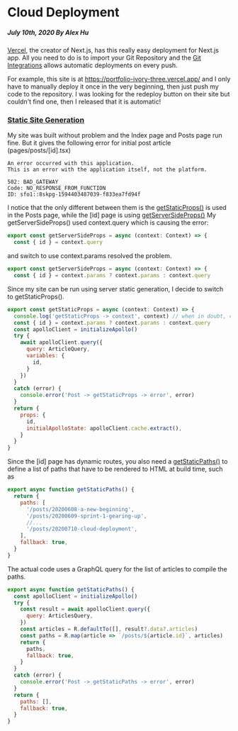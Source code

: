 # Cloud Deployment
##### July 10th, 2020 By Alex Hu

[Vercel](https://vercel.com/), the creator of Next.js, has this really easy deployment for Next.js app.
All you need to do is to import your Git Repository and the
[Git Integrations](https://vercel.com/docs/v2/git-integrations) allows automatic deployments on every push.

For example, this site is at https://portfolio-ivory-three.vercel.app/
and I only have to manually deploy it once in the very beginning, then just push my code to
the repository. I was looking for the redeploy button on their site but couldn't find one, then
I released that it is automatic!

### [Static Site Generation](https://vercel.com/blog/nextjs-server-side-rendering-vs-static-generation)

My site was built without problem and the Index page and Posts page run fine. But it gives the following
error for initial post article (pages/posts/\[id\].tsx)
```
An error occurred with this application.
This is an error with the application itself, not the platform.

502: BAD_GATEWAY
Code: NO_RESPONSE_FROM_FUNCTION
ID: sfo1::8skpg-1594403487039-f833ea7fd94f
```

I notice that the only different between them is the
[getStaticProps()](https://nextjs.org/docs/basic-features/data-fetching#getstaticprops-static-generation)
is used in the Posts page, while the \[id\] page is using
[getServerSideProps()](https://nextjs.org/docs/basic-features/data-fetching#getserversideprops-server-side-rendering)
My getServerSideProps() used context.query which is causing the error:
```js
export const getServerSideProps = async (context: Context) => {
  const { id } = context.query
```
and switch to use context.params resolved the problem.
```js
export const getServerSideProps = async (context: Context) => {
  const { id } = context.params ? context.params : context.query
```

Since my site can be run using server static generation, I decide to switch to getStaticProps().
```js
export const getStaticProps = async (context: Context) => {
  console.log('getStaticProps -> context', context) // when in doubt, console log the context
  const { id } = context.params ? context.params : context.query
  const apolloClient = initializeApollo()
  try {
    await apolloClient.query({
      query: ArticleQuery,
      variables: {
        id,
      }
    })
  }
  catch (error) {
    console.error('Post -> getStaticProps -> error', error)
  }
  return {
    props: {
      id,
      initialApolloState: apolloClient.cache.extract(),
    }
  }
}
```
Since the \[id\] page has dynamic routes, you also need a
[getStaticPaths()](https://nextjs.org/docs/basic-features/data-fetching#getstaticpaths-static-generation)
to define a list of paths that have to be rendered to HTML at build time, such as
```js
export async function getStaticPaths() {
  return {
    paths: [
      '/posts/20200608-a-new-beginning',
      '/posts/20200609-sprint-1-gearing-up',
      //...
      '/posts/20200710-cloud-deployment',
    ],
    fallback: true,
  }
}

```
The actual code uses a GraphQL query for the list of articles to compile the paths.
```js
export async function getStaticPaths() {
  const apolloClient = initializeApollo()
  try {
    const result = await apolloClient.query({
      query: ArticlesQuery,
    })
    const articles = R.defaultTo([], result?.data?.articles)
    const paths = R.map(article => `/posts/${article.id}`, articles)
    return {
      paths,
      fallback: true,
    }
  }
  catch (error) {
    console.error('Post -> getStaticPaths -> error', error)
  }
  return {
    paths: [],
    fallback: true,
  }
}
```
